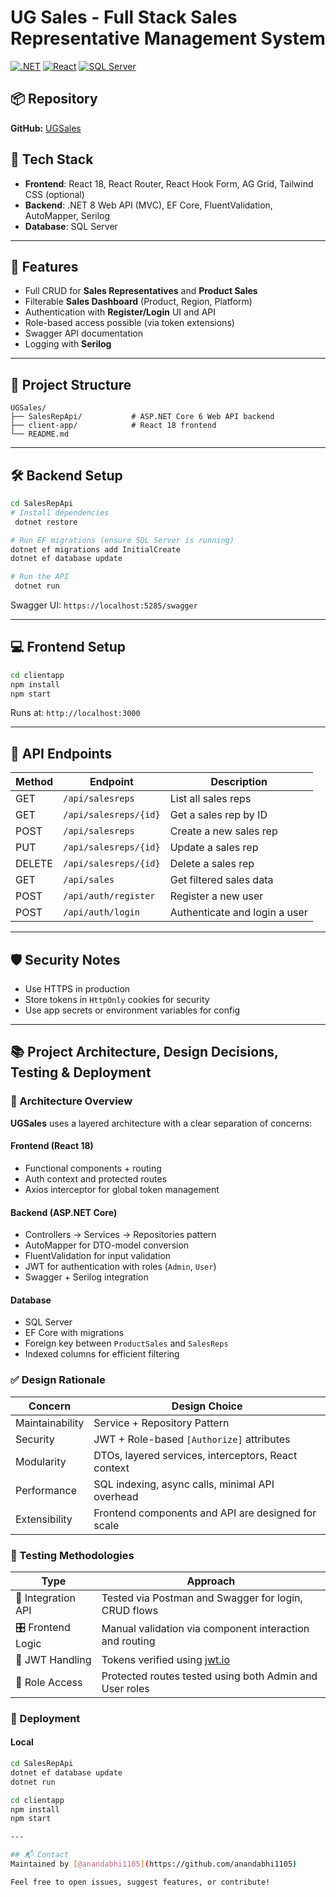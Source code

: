 # UG Sales - Full Stack Sales Representative Management System

[![.NET](https://img.shields.io/badge/.NET%208-512bd4?style=flat&logo=dotnet&logoColor=white)](https://dotnet.microsoft.com/) [![React](https://img.shields.io/badge/React%2018-61dafb?style=flat&logo=react&logoColor=black)](https://reactjs.org/) [![SQL Server](https://img.shields.io/badge/SQL%20Server-CC2927?style=flat&logo=microsoftsqlserver&logoColor=white)](https://www.microsoft.com/en-us/sql-server)

## 📦 Repository
**GitHub:** [UGSales](https://github.com/anandabhi1105/UGSales.git)

## 🔧 Tech Stack
- **Frontend**: React 18, React Router, React Hook Form, AG Grid, Tailwind CSS (optional)
- **Backend**: .NET 8 Web API (MVC), EF Core, FluentValidation, AutoMapper, Serilog
- **Database**: SQL Server

---

## 🚀 Features
- Full CRUD for **Sales Representatives** and **Product Sales**
- Filterable **Sales Dashboard** (Product, Region, Platform)
- Authentication with **Register/Login** UI and API
- Role-based access possible (via token extensions)
- Swagger API documentation
- Logging with **Serilog**

---

## 📁 Project Structure
```
UGSales/
├── SalesRepApi/           # ASP.NET Core 6 Web API backend
├── client-app/            # React 18 frontend
└── README.md
```

---

## 🛠 Backend Setup
```bash
cd SalesRepApi
# Install dependencies
 dotnet restore

# Run EF migrations (ensure SQL Server is running)
dotnet ef migrations add InitialCreate
dotnet ef database update

# Run the API
 dotnet run
```

Swagger UI: `https://localhost:5285/swagger`

---

## 💻 Frontend Setup
```bash
cd clientapp
npm install
npm start
```

Runs at: `http://localhost:3000`

---

## 🧪 API Endpoints
| Method | Endpoint                 | Description                       |
|--------|--------------------------|-----------------------------------|
| GET    | `/api/salesreps`         | List all sales reps               |
| GET    | `/api/salesreps/{id}`    | Get a sales rep by ID             |
| POST   | `/api/salesreps`         | Create a new sales rep            |
| PUT    | `/api/salesreps/{id}`    | Update a sales rep                |
| DELETE | `/api/salesreps/{id}`    | Delete a sales rep                |
| GET    | `/api/sales`             | Get filtered sales data           |
| POST   | `/api/auth/register`     | Register a new user               |
| POST   | `/api/auth/login`        | Authenticate and login a user     |
---

## 🛡 Security Notes
- Use HTTPS in production
- Store tokens in `HttpOnly` cookies for security
- Use app secrets or environment variables for config

---

## 📚 Project Architecture, Design Decisions, Testing & Deployment

### 🧱 Architecture Overview

**UGSales** uses a layered architecture with a clear separation of concerns:

#### Frontend (React 18)
- Functional components + routing
- Auth context and protected routes
- Axios interceptor for global token management

#### Backend (ASP.NET Core)
- Controllers → Services → Repositories pattern
- AutoMapper for DTO-model conversion
- FluentValidation for input validation
- JWT for authentication with roles (`Admin`, `User`)
- Swagger + Serilog integration

#### Database
- SQL Server
- EF Core with migrations
- Foreign key between `ProductSales` and `SalesReps`
- Indexed columns for efficient filtering

### ✅ Design Rationale

| Concern         | Design Choice                                        |
|----------------|-------------------------------------------------------|
| Maintainability | Service + Repository Pattern                         |
| Security        | JWT + Role-based `[Authorize]` attributes            |
| Modularity      | DTOs, layered services, interceptors, React context  |
| Performance     | SQL indexing, async calls, minimal API overhead      |
| Extensibility   | Frontend components and API are designed for scale   |

### 🧪 Testing Methodologies

| Type               | Approach                                                 |
|--------------------|----------------------------------------------------------|
| 🔌 Integration API | Tested via Postman and Swagger for login, CRUD flows    |
| 🎛 Frontend Logic  | Manual validation via component interaction and routing  |
| 🔑 JWT Handling    | Tokens verified using [jwt.io](https://jwt.io)          |
| 🚥 Role Access     | Protected routes tested using both Admin and User roles |

### 🚀 Deployment

#### Local
```bash
cd SalesRepApi
dotnet ef database update
dotnet run

cd clientapp
npm install
npm start

---

## 📬 Contact
Maintained by [@anandabhi1105](https://github.com/anandabhi1105)

Feel free to open issues, suggest features, or contribute!
